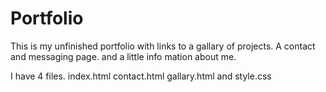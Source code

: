 # Portfolio

This is my unfinished portfolio with links to a gallary of projects. A contact and messaging page.
and a little info mation about me. 

I have 4 files.
index.html
contact.html
gallary.html
and 
style.css